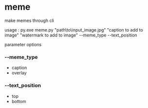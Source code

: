 # meme
make memes through cli

usage :
py.exe meme.py "path\to\input_image.jpg" "caption to add to image" "watermark to add to image" --meme_type --text_position

parameter options
### --meme_type 
- caption
- overlay
### --text_position
- top
- bottom

